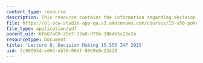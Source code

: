 ```yaml
---
content_type: resource
description: This resource contains the information regarding decision making.
file: https://ol-ocw-studio-app-qa.s3.amazonaws.com/courses/15-s50-poker-theory-and-analytics-january-iap-2015/fc980934ed65eb7080df8069e9c22428_MIT15_S50IAP15_L8_Decisions.pdf
file_type: application/pdf
parent_uid: 6f667a09-25e7-17a0-d75b-3864b5c23e2a
resourcetype: Document
title: 'Lecture 8: Decision Making 15.S50 IAP 2015'
uid: fc980934-ed65-eb70-80df-8069e9c22428
---
```

